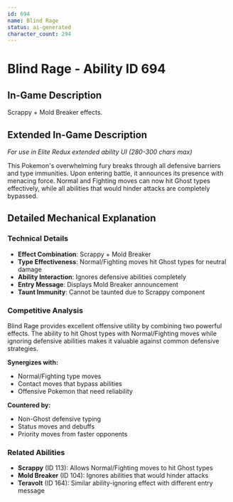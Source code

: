 ```yaml
---
id: 694
name: Blind Rage
status: ai-generated
character_count: 294
---
```


# Blind Rage - Ability ID 694

## In-Game Description
Scrappy + Mold Breaker effects.

## Extended In-Game Description
*For use in Elite Redux extended ability UI (280-300 chars max)*

This Pokemon's overwhelming fury breaks through all defensive barriers and type immunities. Upon entering battle, it announces its presence with menacing force. Normal and Fighting moves can now hit Ghost types effectively, while all abilities that would hinder attacks are completely bypassed.

## Detailed Mechanical Explanation

### Technical Details

- **Effect Combination**: Scrappy + Mold Breaker
- **Type Effectiveness**: Normal/Fighting moves hit Ghost types for neutral damage
- **Ability Interaction**: Ignores defensive abilities completely
- **Entry Message**: Displays Mold Breaker announcement
- **Taunt Immunity**: Cannot be taunted due to Scrappy component

### Competitive Analysis

Blind Rage provides excellent offensive utility by combining two powerful effects. The ability to hit Ghost types with Normal/Fighting moves while ignoring defensive abilities makes it valuable against common defensive strategies.

**Synergizes with:**
- Normal/Fighting type moves
- Contact moves that bypass abilities
- Offensive Pokemon that need reliability

**Countered by:**
- Non-Ghost defensive typing
- Status moves and debuffs
- Priority moves from faster opponents

### Related Abilities

- **Scrappy** (ID 113): Allows Normal/Fighting moves to hit Ghost types
- **Mold Breaker** (ID 104): Ignores abilities that would hinder attacks
- **Teravolt** (ID 164): Similar ability-ignoring effect with different entry message